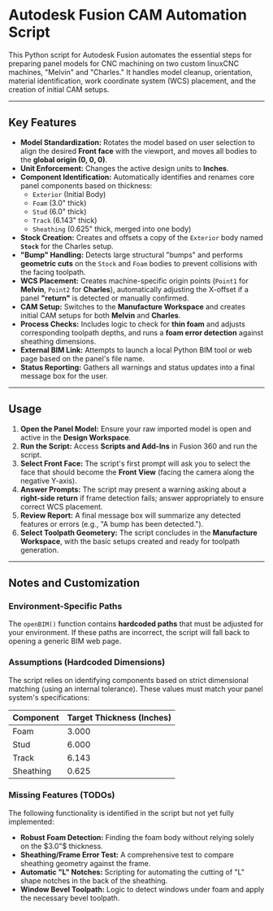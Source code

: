 # Autodesk Fusion CAM Automation Script

This Python script for Autodesk Fusion automates the essential steps for preparing panel models for CNC machining on two custom linuxCNC machines, "Melvin" and "Charles." It handles model cleanup, orientation, material identification, work coordinate system (WCS) placement, and the creation of initial CAM setups.

***

## Key Features

* **Model Standardization:** Rotates the model based on user selection to align the desired **Front face** with the viewport, and moves all bodies to the **global origin (0, 0, 0)**.
* **Unit Enforcement:** Changes the active design units to **Inches**.
* **Component Identification:** Automatically identifies and renames core panel components based on thickness:
    * `Exterior` (Initial Body)
    * `Foam` (3.0" thick)
    * `Stud` (6.0" thick)
    * `Track` (6.143" thick)
    * `Sheathing` (0.625" thick, merged into one body)
* **Stock Creation:** Creates and offsets a copy of the `Exterior` body named **`Stock`** for the Charles setup.
* **"Bump" Handling:** Detects large structural "bumps" and performs **geometric cuts** on the `Stock` and `Foam` bodies to prevent collisions with the facing toolpath.
* **WCS Placement:** Creates machine-specific origin points (`Point1` for **Melvin**, `Point2` for **Charles**), automatically adjusting the X-offset if a panel **"return"** is detected or manually confirmed.
* **CAM Setup:** Switches to the **Manufacture Workspace** and creates initial CAM setups for both **Melvin** and **Charles**.
* **Process Checks:** Includes logic to check for **thin foam** and adjusts corresponding toolpath depths, and runs a **foam error detection** against sheathing dimensions.
* **External BIM Link:** Attempts to launch a local Python BIM tool or web page based on the panel's file name.
* **Status Reporting:** Gathers all warnings and status updates into a final message box for the user.

***

## Usage

1.  **Open the Panel Model:** Ensure your raw imported model is open and active in the **Design Workspace**.
2.  **Run the Script:** Access **Scripts and Add-Ins** in Fusion 360 and run the script.
3.  **Select Front Face:** The script's first prompt will ask you to select the face that should become the **Front View** (facing the camera along the negative Y-axis).
4.  **Answer Prompts:** The script may present a warning asking about a **right-side return** if frame detection fails; answer appropriately to ensure correct WCS placement.
5.  **Review Report:** A final message box will summarize any detected features or errors (e.g., "A bump has been detected.").
6.  **Select Toolpath Geometery:** The script concludes in the **Manufacture Workspace**, with the basic setups created and ready for toolpath generation.

***

## Notes and Customization

### Environment-Specific Paths
The `openBIM()` function contains **hardcoded paths** that must be adjusted for your environment. If these paths are incorrect, the script will fall back to opening a generic BIM web page.

### Assumptions (Hardcoded Dimensions)
The script relies on identifying components based on strict dimensional matching (using an internal tolerance). These values must match your panel system's specifications:

| Component | Target Thickness (Inches) |
| :--- | :--- |
| Foam | $3.000$ |
| Stud | $6.000$ |
| Track | $6.143$ |
| Sheathing | $0.625$ |

### Missing Features (TODOs)
The following functionality is identified in the script but not yet fully implemented:

* **Robust Foam Detection:** Finding the foam body without relying solely on the $3.0"$ thickness.
* **Sheathing/Frame Error Test:** A comprehensive test to compare sheathing geometry against the frame.
* **Automatic "L" Notches:** Scripting for automating the cutting of "L" shape notches in the back of the sheathing.
* **Window Bevel Toolpath:** Logic to detect windows under foam and apply the necessary bevel toolpath.
